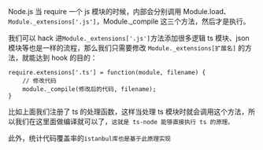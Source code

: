 Node.js 当 require 一个 js 模块的时候，内部会分别调用 Module.load、 `Module._extensions['.js']`，Module.\_compile 这三个方法，然后才是执行。

我们可以 hack 进`Module._extensions['.js']`方法添加很多逻辑
ts 模块、json 模块等也是一样的流程，那么我们只需要修改 `Module._extensions[扩展名]` 的方法，就能达到 hook 的目的：

```JS
require.extensions['.ts'] = function(module, filename) {
    // 修改代码
    module._compile(修改后的代码, filename);
}
```

比如上面我们注册了 ts 的处理函数，这样当处理 ts 模块时就会调用这个方法，所以我们在这里面做编译就可以了，`这就是 ts-node 能够直接执行 ts 的原理。`

此外，统计代码覆盖率的`istanbul库也是基于此原理实现`
